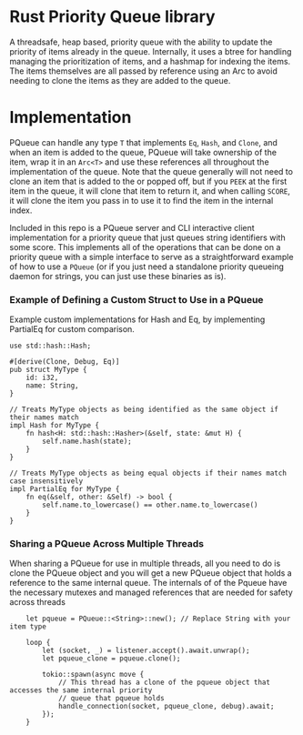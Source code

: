 # Rust Priority Queue library

A threadsafe, heap based, priority queue with the ability to update the priority of items already in the queue.
Internally, it uses a btree for handling managing the prioritization of items, and a hashmap for indexing the items. The
items themselves are all passed by reference using an Arc to avoid needing to clone the items as they are added to the
queue.

# Implementation

PQueue can handle any type `T` that implements `Eq`, `Hash`, and `Clone`, and when an item is added to the queue, PQueue
will take ownership of the item, wrap it in an `Arc<T>` and use these references all throughout the implementation of the
queue. Note that the queue generally will not need to clone an item that is added to the or popped off, but if you `PEEK`
at the first item in the queue, it will clone that item to return it, and when calling `SCORE`, it will clone the item you
pass in to use it to find the item in the internal index.

Included in this repo is a PQueue server and CLI interactive client implementation for a priority queue that just queues
string identifiers with some score. This implements all of the operations that can be done on a priority queue with a
simple interface to serve as a straightforward example of how to use a `PQueue` (or if you just need a standalone
priority queueing daemon for strings, you can just use these binaries as is).

### Example of Defining a Custom Struct to Use in a PQueue
Example custom implementations for Hash and Eq, by implementing PartialEq for custom comparison.
```
use std::hash::Hash;

#[derive(Clone, Debug, Eq)]
pub struct MyType {
    id: i32,
    name: String,
}

// Treats MyType objects as being identified as the same object if their names match
impl Hash for MyType {
    fn hash<H: std::hash::Hasher>(&self, state: &mut H) {
        self.name.hash(state);
    }
}

// Treats MyType objects as being equal objects if their names match case insensitively
impl PartialEq for MyType {
    fn eq(&self, other: &Self) -> bool {
        self.name.to_lowercase() == other.name.to_lowercase()
    }
}
```

### Sharing a PQueue Across Multiple Threads
When sharing a PQueue for use in multiple threads, all you need to do is clone the PQueue object and
you will get a new PQueue object that holds a reference to the same internal queue. The internals of
of the Pqueue have the necessary mutexes and managed references that are needed for safety across threads
```
    let pqueue = PQueue::<String>::new(); // Replace String with your item type

    loop {
        let (socket, _) = listener.accept().await.unwrap();
        let pqueue_clone = pqueue.clone();

        tokio::spawn(async move {
            // This thread has a clone of the pqueue object that accesses the same internal priority
            // queue that pqueue holds
            handle_connection(socket, pqueue_clone, debug).await;
        });
    }
```
